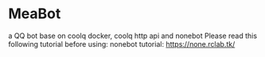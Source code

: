 # MeaBot
a QQ bot base on coolq docker, coolq http api and nonebot
Please read this following tutorial before using:
nonebot tutorial: https://none.rclab.tk/